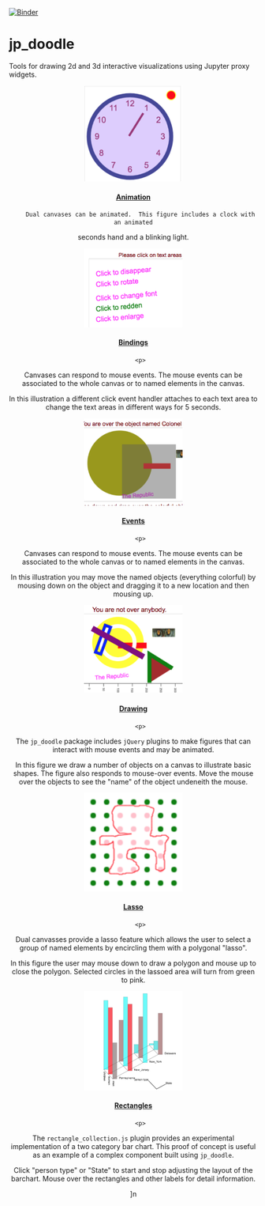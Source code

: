 
<!--
This file was generated by building the docs.
Please do not edit this file by hand.
Instead, edit the template and rebuild to docs.
-->

[![Binder](https://mybinder.org/badge.svg)](https://mybinder.org/v2/gh/AaronWatters/jp_doodle/master)

# jp_doodle

Tools for drawing 2d and 3d interactive visualizations using Jupyter proxy widgets.

<center>

<div>
    <span>
        <a href="https://aaronwatters.github.io/jp_doodle/animation.html">
        <img width="200px" src="docs/images/clock.png">
        </a>
    </span>
    <span width="200px">
        <h4><a href="https://aaronwatters.github.io/jp_doodle/animation.html">
        Animation
        </a></h4>

        Dual canvases can be animated.  This figure includes a clock with an animated
seconds hand and a blinking light.
    </span>
</div>


<div>
    <span>
        <a href="https://aaronwatters.github.io/jp_doodle/bindings.html">
        <img width="200px" src="docs/images/bindings.png">
        </a>
    </span>
    <span width="200px">
        <h4><a href="https://aaronwatters.github.io/jp_doodle/bindings.html">
        Bindings
        </a></h4>

        <p>
Canvases can respond to mouse events.  The mouse events can be associated to the
whole canvas or to named elements in the canvas.
</p>
<p>
In this illustration a different click event handler attaches
to each text area to change the text areas in different ways for 5 seconds.
</p>
    </span>
</div>


<div>
    <span>
        <a href="https://aaronwatters.github.io/jp_doodle/events.html">
        <img width="200px" src="docs/images/events.png">
        </a>
    </span>
    <span width="200px">
        <h4><a href="https://aaronwatters.github.io/jp_doodle/events.html">
        Events
        </a></h4>

        <p>
Canvases can respond to mouse events.  The mouse events can be associated to the
whole canvas or to named elements in the canvas.
</p>
<p>
In this illustration you may move the named objects (everything colorful)
by mousing down on the object and dragging it to a new location and then mousing up.
</p>
    </span>
</div>


<div>
    <span>
        <a href="https://aaronwatters.github.io/jp_doodle/index.html">
        <img width="200px" src="docs/images/drawing.png">
        </a>
    </span>
    <span width="200px">
        <h4><a href="https://aaronwatters.github.io/jp_doodle/index.html">
        Drawing
        </a></h4>

        <p>
The <code>jp_doodle</code> package includes <code>jQuery</code> plugins to
make figures that can interact with mouse events and may be animated.
</p>
<p>
In this figure we draw a number of objects on a canvas to illustrate
basic shapes.  The figure also responds to mouse-over events.
Move the mouse over the objects to see the "name" of the object undeneith
the mouse.
</p>
    </span>
</div>


<div>
    <span>
        <a href="https://aaronwatters.github.io/jp_doodle/lasso.html">
        <img width="200px" src="docs/images/lasso.png">
        </a>
    </span>
    <span width="200px">
        <h4><a href="https://aaronwatters.github.io/jp_doodle/lasso.html">
        Lasso
        </a></h4>

        <p>
Dual canvasses provide a lasso feature which
allows the user to select a group of named elements
by encircling them with a polygonal "lasso".
</p>
<p>
In this figure the user may mouse down to draw a
polygon and mouse up to close the polygon.
Selected circles in the lassoed area will turn
from green to pink.
</p>
    </span>
</div>


<div>
    <span>
        <a href="https://aaronwatters.github.io/jp_doodle/rectangles.html">
        <img width="200px" src="docs//images/rectangle.png">
        </a>
    </span>
    <span width="200px">
        <h4><a href="https://aaronwatters.github.io/jp_doodle/rectangles.html">
        Rectangles
        </a></h4>

        <p>
The <code>rectangle_collection.js</code> plugin provides
an experimental implementation of a two category bar chart.
This proof of concept is useful as an example of a complex
component built using <code>jp_doodle</code>.
</p>
<p>
Click "person type" or "State" to start and stop adjusting the
layout of the barchart.  Mouse over the rectangles and other labels
for detail information.
</p>
    </span>
</div>
]n</center>


